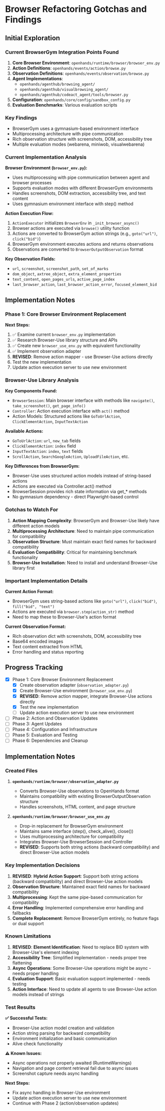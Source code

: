 # Browser Refactoring Gotchas and Findings

## Initial Exploration

### Current BrowserGym Integration Points Found

1. **Core Browser Environment**: `openhands/runtime/browser/browser_env.py`
2. **Action Definitions**: `openhands/events/action/browse.py`
3. **Observation Definitions**: `openhands/events/observation/browse.py`
4. **Agent Implementations**:
   - `openhands/agenthub/browsing_agent/`
   - `openhands/agenthub/visualbrowsing_agent/`
   - `openhands/agenthub/codeact_agent/tools/browser.py`
5. **Configuration**: `openhands/core/config/sandbox_config.py`
6. **Evaluation Benchmarks**: Various evaluation scripts

### Key Findings

- BrowserGym uses a gymnasium-based environment interface
- Multiprocessing architecture with pipe communication
- Rich observation structure with screenshots, DOM, accessibility tree
- Multiple evaluation modes (webarena, miniwob, visualwebarena)

### Current Implementation Analysis

**Browser Environment (`browser_env.py`):**
- Uses multiprocessing with pipe communication between agent and browser processes
- Supports evaluation modes with different BrowserGym environments
- Handles screenshots, DOM extraction, accessibility tree, and text content
- Uses gymnasium environment interface with step() method

**Action Execution Flow:**
1. `ActionExecutor` initializes `BrowserEnv` in `_init_browser_async()`
2. Browser actions are executed via `browse()` utility function
3. Actions are converted to BrowserGym action strings (e.g., `goto("url")`, `click("bid")`)
4. BrowserGym environment executes actions and returns observations
5. Observations are converted to `BrowserOutputObservation` format

**Key Observation Fields:**
- `url`, `screenshot`, `screenshot_path`, `set_of_marks`
- `dom_object`, `axtree_object`, `extra_element_properties`
- `text_content`, `open_pages_urls`, `active_page_index`
- `last_browser_action`, `last_browser_action_error`, `focused_element_bid`

## Implementation Notes

### Phase 1: Core Browser Environment Replacement

**Next Steps:**
1. ✅ Examine current `browser_env.py` implementation
2. ✅ Research Browser-Use library structure and APIs
3. ✅ Create new `browser_use_env.py` with equivalent functionality
4. ✅ Implement observation adapter
5. **REVISED**: Remove action mapper - use Browser-Use actions directly
6. Test the new implementation
7. Update action execution server to use new environment

### Browser-Use Library Analysis

**Key Components Found:**
- `BrowserSession`: Main browser interface with methods like `navigate()`, `take_screenshot()`, `get_page_info()`
- `Controller`: Action execution interface with `act()` method
- Action Models: Structured actions like `GoToUrlAction`, `ClickElementAction`, `InputTextAction`

**Available Actions:**
- `GoToUrlAction`: `url`, `new_tab` fields
- `ClickElementAction`: `index` field
- `InputTextAction`: `index`, `text` fields
- `ScrollAction`, `SearchGoogleAction`, `UploadFileAction`, etc.

**Key Differences from BrowserGym:**
- Browser-Use uses structured action models instead of string-based actions
- Actions are executed via Controller.act() method
- BrowserSession provides rich state information via get_* methods
- No gymnasium dependency - direct Playwright-based control

### Gotchas to Watch For

1. **Action Mapping Complexity**: BrowserGym and Browser-Use likely have different action models
2. **Multiprocessing Architecture**: Need to maintain pipe communication for compatibility
3. **Observation Structure**: Must maintain exact field names for backward compatibility
4. **Evaluation Compatibility**: Critical for maintaining benchmark functionality
5. **Browser-Use Installation**: Need to install and understand Browser-Use library first

### Important Implementation Details

**Current Action Format:**
- BrowserGym uses string-based actions like `goto("url")`, `click("bid")`, `fill("bid", "text")`
- Actions are executed via `browser.step(action_str)` method
- Need to map these to Browser-Use's action format

**Current Observation Format:**
- Rich observation dict with screenshots, DOM, accessibility tree
- Base64 encoded images
- Text content extracted from HTML
- Error handling and status reporting

## Progress Tracking

- [x] Phase 1: Core Browser Environment Replacement
  - [x] Create observation adapter (`observation_adapter.py`)
  - [x] Create Browser-Use environment (`browser_use_env.py`)
  - [x] **REVISED**: Remove action mapper, integrate Browser-Use actions directly
  - [x] Test the new implementation
  - [ ] Update action execution server to use new environment
- [ ] Phase 2: Action and Observation Updates
- [ ] Phase 3: Agent Updates
- [ ] Phase 4: Configuration and Infrastructure
- [ ] Phase 5: Evaluation and Testing
- [ ] Phase 6: Dependencies and Cleanup

## Implementation Notes

### Created Files

1. **`openhands/runtime/browser/observation_adapter.py`**
   - Converts Browser-Use observations to OpenHands format
   - Maintains compatibility with existing BrowserOutputObservation structure
   - Handles screenshots, HTML content, and page structure

2. **`openhands/runtime/browser/browser_use_env.py`**
   - Drop-in replacement for BrowserGym environment
   - Maintains same interface (step(), check_alive(), close())
   - Uses multiprocessing architecture for compatibility
   - Integrates Browser-Use BrowserSession and Controller
   - **REVISED**: Supports both string actions (backward compatibility) and direct Browser-Use action models

### Key Implementation Decisions

1. **REVISED**: **Hybrid Action Support**: Support both string actions (backward compatibility) and direct Browser-Use action models
2. **Observation Structure**: Maintained exact field names for backward compatibility
3. **Multiprocessing**: Kept the same pipe-based communication for compatibility
4. **Error Handling**: Implemented comprehensive error handling and fallbacks
5. **Complete Replacement**: Remove BrowserGym entirely, no feature flags or dual support

### Known Limitations

1. **REVISED**: **Element Identification**: Need to replace BID system with Browser-Use's element indexing
2. **Accessibility Tree**: Simplified implementation - needs proper tree flattening
3. **Async Operations**: Some Browser-Use operations might be async - needs proper handling
4. **Evaluation Support**: Basic evaluation support implemented - needs testing
5. **Action Interface**: Need to update all agents to use Browser-Use action models instead of strings

### Test Results

**✅ Successful Tests:**
- Browser-Use action model creation and validation
- Action string parsing for backward compatibility
- Environment initialization and basic communication
- Alive check functionality

**⚠️ Known Issues:**
- Async operations not properly awaited (RuntimeWarnings)
- Navigation and page content retrieval fail due to async issues
- Screenshot capture needs async handling

**Next Steps:**
- Fix async handling in Browser-Use environment
- Update action execution server to use new environment
- Continue with Phase 2 (action/observation updates)
